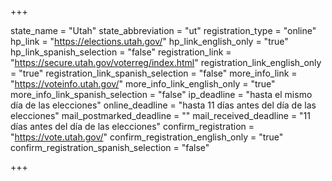 +++

state_name = "Utah"
state_abbreviation = "ut"
registration_type = "online"
hp_link = "https://elections.utah.gov/"
hp_link_english_only = "true"
hp_link_spanish_selection = "false"
registration_link = "https://secure.utah.gov/voterreg/index.html"
registration_link_english_only = "true"
registration_link_spanish_selection = "false"
more_info_link = "https://voteinfo.utah.gov/"
more_info_link_english_only = "true"
more_info_link_spanish_selection = "false"
ip_deadline = "hasta el mismo día de las elecciones"
online_deadline = "hasta 11 días antes del día de las elecciones"
mail_postmarked_deadline = ""
mail_received_deadline = "11 días antes del día de las elecciones"
confirm_registration = "https://vote.utah.gov/"
confirm_registration_english_only = "true"
confirm_registration_spanish_selection = "false"

+++
